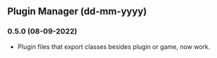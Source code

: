 ## Plugin Manager (dd-mm-yyyy)

### 0.5.0 (08-09-2022)

- Plugin files that export classes besides plugin or game, now work.
